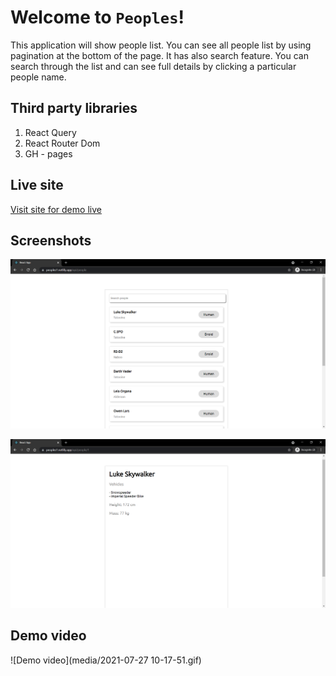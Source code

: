 # Welcome to `Peoples`!

This application will show people list. You can see all people list by using pagination at the bottom of the page.
It has also search feature. You can search through the list and can see full details by clicking a particular people name.

## Third party libraries

1.  React Query
2.  React Router Dom
3.  GH - pages

## Live site

[Visit site for demo live](https://peoples1.netlify.app)

## Screenshots
![Screenshot 1](/media/people.PNG?raw=true "1st screenshot")

![Screenshot 2](/media/people1.PNG?raw=true "2nd screenshot")

## Demo video

![Demo video](media/2021-07-27 10-17-51.gif)
